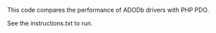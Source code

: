 This code compares the performance of ADODb drivers with PHP PDO.

See the instructions.txt to run.
